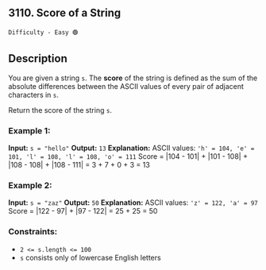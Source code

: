 ## 3110. Score of a String

`Difficulty - Easy 🟢`

## Description

You are given a string `s`. The **score** of the string is defined as the sum of the absolute differences between the ASCII values of every pair of adjacent characters in `s`.

Return the score of the string `s`.


### Example 1:

**Input:**
`s = "hello"`
**Output:**
`13`
**Explanation:**
ASCII values: `'h' = 104, 'e' = 101, 'l' = 108, 'l' = 108, 'o' = 111`
Score = |104 - 101| + |101 - 108| + |108 - 108| + |108 - 111| = 3 + 7 + 0 + 3 = 13


### Example 2:

**Input:**
`s = "zaz"`
**Output:**
`50`
**Explanation:**
ASCII values: `'z' = 122, 'a' = 97`
Score = |122 - 97| + |97 - 122| = 25 + 25 = 50


### Constraints:

* `2 <= s.length <= 100`
* `s` consists only of lowercase English letters
